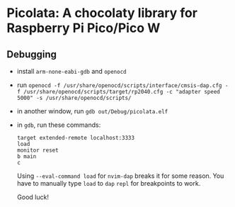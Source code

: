 # Picolata: A chocolaty library for Raspberry Pi Pico/Pico W

## Debugging

- install `arm-none-eabi-gdb` and `openocd`
- run `openocd -f /usr/share/openocd/scripts/interface/cmsis-dap.cfg
-f /usr/share/openocd/scripts/target/rp2040.cfg -c "adapter speed 5000"
-s /usr/share/openocd/scripts/`
- in another window, run `gdb out/Debug/picolata.elf`
- in `gdb`, run these commands:

  ```gdb
  target extended-remote localhost:3333
  load
  monitor reset
  b main
  c
  ```

  Using `--eval-command load` for `nvim-dap` breaks it for some reason.
  You have to manually type `load` to `dap` `repl` for breakpoints to work.

  Good luck!
